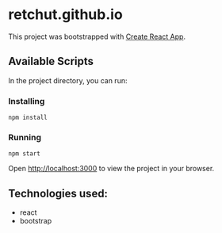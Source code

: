 # retchut.github.io

This project was bootstrapped with [Create React App](https://github.com/facebook/create-react-app).

## Available Scripts

In the project directory, you can run:

### Installing

`npm install`

### Running

`npm start`

Open [http://localhost:3000](http://localhost:3000) to view the project in your browser.


## Technologies used:
- react
- bootstrap

